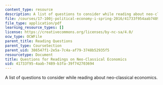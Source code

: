 ```yaml
---
content_type: resource
description: A list of questions to consider while reading about neo-classical economics.
file: /courses/17-100j-political-economy-i-spring-2016/41733f954aab7489b3fa39f742703694_MIT17_100JS16_NeoclassQues.pdf
file_type: application/pdf
learning_resource_types: []
license: https://creativecommons.org/licenses/by-nc-sa/4.0/
ocw_type: OCWFile
parent_title: Reading Questions
parent_type: CourseSection
parent_uid: 386547f1-2e5a-7c4a-af79-3748b52935f5
resourcetype: Document
title: Questions for Readings on Neo-Classical Economics
uid: 41733f95-4aab-7489-b3fa-39f742703694
---
```

A list of questions to consider while reading about neo-classical economics.